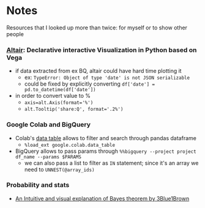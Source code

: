 # Notes

Resources that I looked up more than twice: for myself or to show other people

### [Altair](https://altair-viz.github.io/): Declarative interactive Visualization in Python based on Vega
- if data extracted from ex BQ, altair could have hard time plotting it
    * ex: `TypeError: Object of type 'date' is not JSON serializable`
    * could be fixed by explicitly converting `df['date'] = pd.to_datetime(df['date'])`
- in order to convert value to %
    * `axis=alt.Axis(format='%')`
    * `alt.Tooltip('share:Q', format='.2%')`

### Google Colab and BigQuery
- Colab's [data table](https://colab.research.google.com/notebooks/data_table.ipynb) allows to filter and search through pandas dataframe
    * `%load_ext google.colab.data_table`
- BigQuery allows to pass params through `%%bigquery --project project df_name --params $PARAMS `
    * we can also pass a list to filter as `IN` statement; since it's an array we need to `UNNEST(@array_ids)`

### Probability and stats
- [An Intuitive and visual explanation of Bayes theorem by 3Blue1Brown](https://www.youtube.com/watch?v=HZGCoVF3YvM)